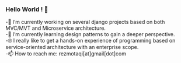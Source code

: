 ### Hello World ! 👋

-🔭 I’m currently working on several django projects based on both MVC/MVT and Microservice architecture.<br />
-🌱 I’m currently learning design patterns to gain a deeper perspective.<br />
-🤓 I really like to get a hands-on experience of programming based on service-oriented architecture with an enterprise scope.<br />
-📫 How to reach me:  rezmotaqi[at]gmail[dot]com<br />




<!--
**rezmotaqi/rezmotaqi** is a ✨ _special_ ✨ repository because its `README.md` (this file) appears on your GitHub profile.



